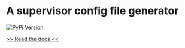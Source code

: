 # A supervisor config file generator

[![PyPi Version](http://img.shields.io/pypi/v/supervisor-conf-generator.svg)](https://pypi.python.org/pypi/supervisor-conf-generator/)

[>> Read the docs <<](https://neoctobers.readthedocs.io/en/latest/repo/py_supervisor_conf_generator.html)

